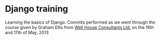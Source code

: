 Django training
===============

Learning the basics of Django. Commits performed as we went through the course given by Graham Ellis from [Well House Consultants Ltd.](http://www.wellho.net/) on the 16th and 17th of May, 2013
